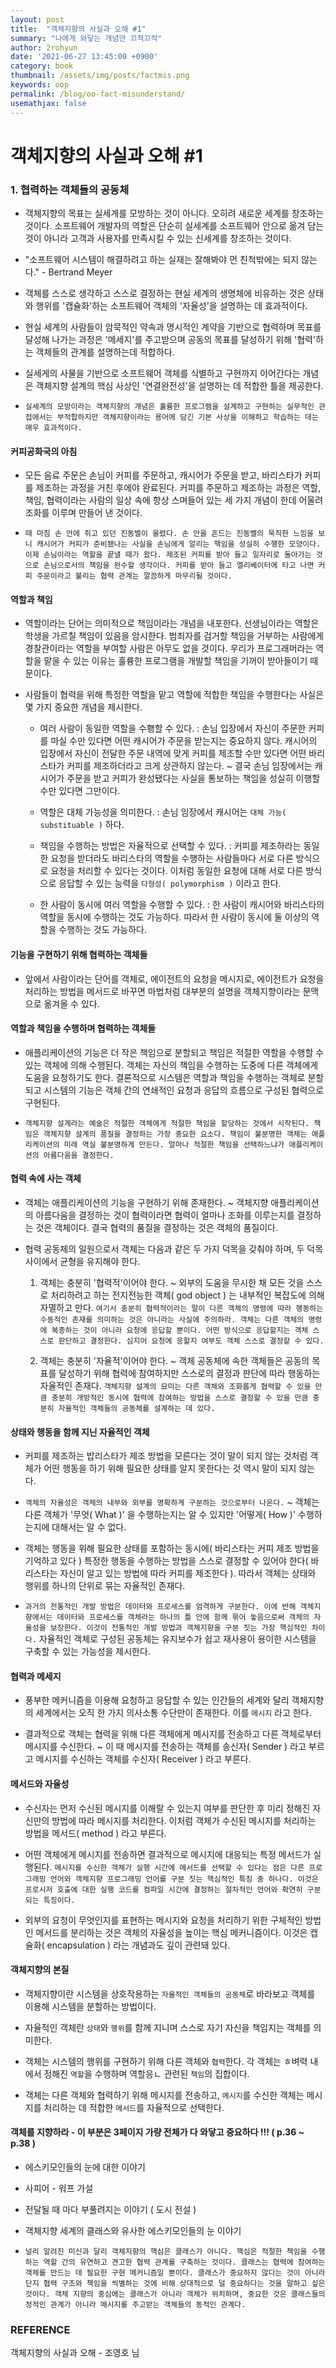 ```yaml
---
layout: post
title:  "객체지향의 사실과 오해 #1"
summary: "나에게 와닿는 개념만 끄적끄적"
author: 2rohyun
date: '2021-06-27 13:45:00 +0900'
category: book
thumbnail: /assets/img/posts/factmis.png
keywords: oop
permalink: /blog/oo-fact-misunderstand/
usemathjax: false
---
```


# 객체지향의 사실과 오해 #1

### 1. 협력하는 객체들의 공동체

- 객체지향의 목표는 실세계를 모방하는 것이 아니다. 오히려 새로운 세계를 창조하는 것이다. 소프트웨어 개발자의 역할은 단순히 실세계를 소프트웨어 안으로 옮겨 담는 것이 아니라 고객과 사용자를 만족시킬 수 있는 신세계를 창조하는 것이다.

- "소프트웨어 시스템이 해결하려고 하는 실재는 잘해봐야 먼 친척밖에는 되지 않는다." - Bertrand Meyer

- 객체를 스스로 생각하고 스스로 결정하는 현실 세계의 생명체에 비유하는 것은 상태와 행위를 '캡슐화'하는 소프트웨어 객체의 '자율성'을 설명하는 데 효과적이다.

- 현실 세계의 사람들이 암묵적인 약속과 명시적인 계약을 기반으로 협력하며 목표를 달성해 나가는 과정은 '메세지'를 주고받으며 공동의 목표를 달성하기 위해 '협력'하는 객체들의 관계를 설명하는데 적합하다.

- 실세게의 사물을 기반으로 소프트웨어 객체를 식별하고 구현까지 이어간다는 개념은 객체지향 설계의 핵심 사상인 '연결완전성'을 설명하는 데 적합한 틀을 제공한다.

- `실세계의 모방이라는 객체지향의 개념은 훌륭한 프로그램을 설계하고 구현하는 실무적인 관접에서는 부적합하지만 객체지향이라는 용어에 담긴 기본 사상을 이해하고 학습하는 데는 매우 효과적이다.`

#### 커피공화국의 아침

- 모든 음료 주문은 손님이 커피를 주문하고, 캐시어가 주문을 받고, 바리스타가 커피를 제조하는 과정을 거친 후에야 완료된다. 커피를 주문하고 제조하는 과정은 역할, 책임, 협력이라는 사람의 일상 속에 항상 스며들어 있는 세 가지 개념이 한데 어울려 조화를 이루며 만들어 낸 것이다.

- `때 마침 손 안에 쥐고 있던 진동벨이 울렸다. 손 안을 흔드는 진동벨의 묵직한 느낌을 보니 캐시어가 커피가 준비됐나는 사실을 손님에게 알리는 책임을 성실히 수행한 모양이다. 이제 손님이라는 역할을 끝낼 때가 왔다. 제조된 커피를 받아 들고 일자리로 돌아가는 것으로 손님으로서의 책임을 완수할 생각이다. 커피를 받아 들고 엘리베이터에 타고 나면 커피 주문이라고 불리는 협력 관계는 깔끔하게 마무리될 것이다.`

#### 역할과 책임

- 역할이라는 단어는 의미적으로 책임이라는 개념을 내포한다. 선생님이라는 역할은 학생을 가르칠 책임이 있음을 암시한다. 범죄자를 검거할 책임을 거부하는 사람에게 경찰관이라는 역할을 부여할 사람은 아무도 없을 것이다. 우리가 프로그래머라는 역할을 맡을 수 있는 이유는 훌륭한 프로그램을 개발할 책임을 기꺼이 받아들이기 때문이다.

- 사람들이 협력을 위해 특정한 역할을 맡고 역할에 적합한 책임을 수행한다는 사실은 몇 가지 중요한 개념을 제시한다.
    - 여러 사람이 동일한 역할을 수횅할 수 있다. : 손님 입장에서 자신이 주문한 커피를 마실 수만 있다면 어떤 캐시어가 주문을 받는지는 중요하지 않다. 캐시어의 입장에서 자신이 전달한 주문 내역에 맞게 커피를 제조할 수만 있다면 어떤 바리스타가 커피를 제조하더라고 크게 상관하지 않는다. ~ 결국 손님 임장에서는 캐시어가 주문을 받고 커피가 완성됐다는 사실을 통보하는 책임을 성실히 이행할 수만 있다면 그만이다.
    
    - 역할은 대체 가능성을 의미한다. : 손님 임장에서 캐시어는 `대체 가능( substituable )` 하다.

    - 책임을 수행하는 방법은 자율적으로 선택할 수 있다. : 커피를 제조하라는 동일한 요청을 받더라도 바리스타의 역할을 수행하는 사람들마다 서로 다른 방식으로 요청을 처리할 수 있다는 것이다. 이처럼 동일한 요청에 대해 서로 다른 방식으로 응답할 수 있는 능력을 `다형성( polymorphism )` 이라고 한다.

    - 한 사람이 동시에 여러 역할을 수행할 수 있다. : 한 사람이 캐시어와 바리스타의 역할을 동시에 수행하는 것도 가능하다. 따라서 한 사람이 동시에 둘 이상의 역할을 수행하는 것도 가능하다.

#### 기능을 구현하기 위해 협력하는 객체들

- 앞에서 사람이라는 단어를 객체로, 에이전트의 요청을 메시지로, 에이전트가 요청을 처리하는 방법을 메서드로 바꾸면 마법처럼 대부분의 설명을 객체지향이라는 문맥으로 옮겨올 수 있다.

#### 역할과 책임을 수행하며 협력하는 객체들

- 애플리케이션의 기능은 더 작은 책임으로 분할되고 책임은 적절한 역할을 수행할 수 있는 객체에 의해 수행된다. 객체는 자신의 책임을 수행하는 도중에 다른 객체에게 도움을 요청하기도 한다. 결론적으로 시스템은 역할과 책임을 수행하는 객체로 분할되고 시스템의 기능은 객체 간의 연쇄적인 요청과 응답의 흐름으로 구성된 협력으로 구현된다.

- `객체지향 설계라는 예술은 적절한 객체에게 적절한 책임을 할당하는 것에서 시작된다. 책임은 객체지향 설계의 품질을 결정하는 가장 중요한 요소다. 책임이 불분명한 객체는 애플리케이션의 미래 역실 불분명하게 만든다. 얼마나 적절한 책임을 선택하느냐가 애플리케이션의 아름다움을 결정한다.`

#### 협력 속에 사는 객체

- 객체는 애플리케이션의 기능을 구현하기 위해 존재한다. ~ 객체지향 애플리케이션의 아름다움을 결정하는 것이 협력이라면 협력이 얼마나 조화를 이루는지를 결정하는 것은 객체이다. 결국 협력의 품질을 결정하는 것은 객체의 품질이다.

- 협력 공동체의 일원으로서 객체는 다음과 같은 두 가지 덕목을 갖춰야 하며, 두 덕목 사이에서 균형을 유지해야 한다.
    1. 객체는 충분히 '협력적'이어야 한다. ~ 외부의 도움을 무시한 채 모든 것을 스스로 처리하려고 하는 전지전능한 객체( god object ) 는 내부적인 복잡도에 의해 자멸하고 만다. `여기서 충분히 협력적이라는 말이 다른 객체의 명령에 따라 행동하는 수동적인 존재를 의미하는 것은 아니라는 사실에 주의하라. 객체는 다른 객체의 명령에 복종하는 것이 아니라 요청에 응답할 뿐이다. 어떤 방식으로 응답할지는 객체 스스로 판단하고 결정한다. 심지어 요청에 응할지 여부도 객체 스스로 결정할 수 있다.`

    2. 객체는 충분히 '자율적'이어야 한다. ~ 객체 공동체에 속한 객체들은 공동의 목표를 달성하기 위해 협력에 참여하지만 스스로의 결정과 판단에 따라 행동하는 자율적인 존재다. `객체지향 설계의 묘미는 다른 객체와 조화롭게 협력할 수 있을 만큼 충분히 개방적인 동시에 협력에 참여하는 방법을 스스로 결정할 수 있을 만큼 충분히 자율적인 객체들의 공동체를 설계하는 데 있다.`

#### 상태와 행동을 함께 지닌 자율적인 객체

- 커피를 제조하는 밥리스타가 제조 방법을 모른다는 것이 말이 되지 않는 것처럼 객체가 어떤 행동을 하기 위해 필요한 상태를 알지 못한다는 것 역시 말이 되지 않는다.

- `객체의 자율성은 객체의 내부와 외부를 명확하게 구분하는 것으로부터 나온다.` ~ 객체는 다른 객체가 '무엇( What )' 을 수행하는지는 알 수 있지만 '어떻게( How )' 수행하는지에 대해서는 알 수 없다.

- 객체는 행동을 위해 필요한 상태를 포함하는 동시에( 바리스타는 커피 제조 방법을 기억하고 있다 ) 특정한 행동을 수행하는 방법을 스스로 결정할 수 있어야 한다( 바리스타는 자신이 알고 있는 방법에 따라 커피를 제조한다 ). 따라서 객체는 상태와 행위를 하나의 단위로 묶는 자율적인 존재다.

- `과거의 전통적인 개발 방법은 데이터와 프로세스를 엄격하게 구분한다. 이에 반해 객체지향에서는 데이터와 프로세스를 객체라는 하나의 틀 안에 함께 묶어 놓음으로써 객체의 자율성을 보장한다. 이것이 전통적인 개발 방법과 객체지향을 구분 짓는 가장 핵심적인 차이다.` 자율적인 객체로 구성된 공동체는 유지보수가 쉽고 재사용이 용이한 시스템을 구축할 수 있는 가능성을 제시한다.

#### 협력과 메세지

- 풍부한 메커니즘을 이용해 요청하고 응답할 수 있는 인간들의 세계와 달리 객체지향의 세계에서는 오직 한 가지 의사소통 수단만이 존재한다. 이를 `메시지` 라고 한다.

- 결과적으로 객체는 협력을 위해 다른 객체에게 메시지를 전송하고 다른 객체로부터 메시지를 수신한다. ~ 이 때 메시지를 전송하는 객체를 송신자( Sender ) 라고 부르고 메시지를 수신하는 객체를 수신자( Receiver ) 라고 부른다.

#### 메서드와 자율성

- 수신자는 먼저 수신된 메시지를 이해랄 수 있는지 여부를 판단한 후 미리 정해진 자신만의 방법에 따라 메시지를 처리한다. 이처럼 객체가 수신된 메시지를 처리하는 방법을 메서드( method ) 라고 부른다.

- 어떤 객체에게 메시지를 전송하면 결과적으로 메시지에 대응되는 특정 메서드가 실행된다. `메시지를 수신한 객체가 실행 시간에 메서드를 선택할 수 있다는 점은 다른 프로그래밍 언어와 객체지향 프로그래밍 언어를 구분 짓는 핵심적인 특징 중 하나다. 이것은 프로시저 호출에 대한 실행 코드를 컴파일 시간에 결정하는 절차적인 언어와 확연히 구분되는 특징이다.`

- 외부의 요청이 무엇인지를 표현하는 메시지와 요청을 처리하기 위한 구체적인 방법인 메서드를 분리하는 것은 객체의 자율성을 높이는 핵심 메커니즘이다. 이것은 캡슐화( encapsulation ) 라는 개념과도 깊이 관련돼 있다.

#### 객체지향의 본질

- 객체지향이란 시스템을 상호작용하는 `자율적인 객체들의 공동체`로 바라보고 객체를 이용해 시스템을 분할하는 방법이다.

- 자율적인 객체란 `상태`와 `행위`를 함께 지니며 스스로 자기 자신을 책임지는 객체를 의미한다.

- 객체는 시스템의 행위를 구현하기 위해 다른 객체와 `협력`한다. 각 객체는 ㅎ벼력 내에서 정해진 `역할`을 수행하며 역할응ㄴ 관련된 `책임`의 집합이다.

- 객체는 다른 객체와 협력하기 위해 메시지를 전송하고, `메시지`를 수신한 객체는 메시지를 처리하는 데 적합한 `메서드`를 자율적으로 선택한다.

#### 객체를 지향하라 - 이 부분은 3페이지 가량 전체가 다 와닿고 중요하다 !!! ( p.36 ~ p.38 )

- 에스키모인들의 눈에 대한 이야기

- 사피어 - 워프 가설

- 전달될 때 마다 부풀려지는 이야기 ( 도시 전설 )

- 객체지향 세계의 클래스와 유사한 에스키모인들의 눈 이야기 

- `널리 알려진 미신과 달리 객체지향의 핵심은 클래스가 아니다. 핵심은 적절한 책임을 수행하는 역할 간의 유연하고 견고한 협력 관계를 구축하는 것이다. 클래스는 협력에 참여하는 객체를 만드는 데 필요한 구현 메커니즘일 뿐이다. 클래스가 중요하지 않다는 것이 아니라 단지 협력 구조와 책임을 씩별하는 것에 비해 상대적으로 덜 중요하다는 것을 말하고 싶은 것이다. 객체 지향의 중심에는 클래스가 아니라 객체가 위치하며, 중요한 것은 클래스들의 정적인 관계가 아니라 메시지를 주고받는 객체들의 동적인 관계다.`

### REFERENCE

객체지향의 사실과 오해 - 조영호 님

